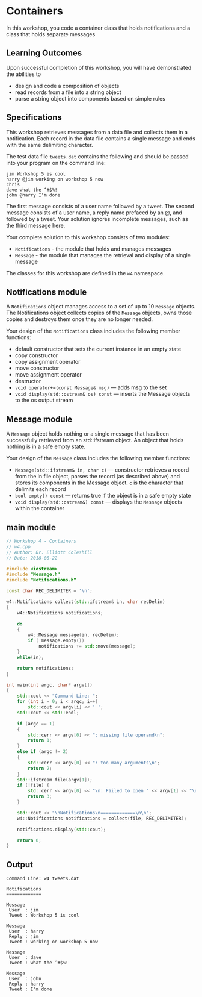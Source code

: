 # Containers
In this workshop, you code a container class that holds notifications and a class that holds separate messages

## Learning Outcomes
Upon successful completion of this workshop, you will have demonstrated the abilities to
- design and code a composition of objects
- read records from a file into a string object
- parse a string object into components based on simple rules

## Specifications
This workshop retrieves messages from a data file and collects them in a notification. Each record in the data file contains a single message and ends with the same delimiting character.

The test data file `tweets.dat` contains the following and should be passed into your program on the command line:

```
jim Workshop 5 is cool
harry @jim working on workshop 5 now
chris
dave what the ^#$%!
john @harry I'm done
```

The first message consists of a user name followed by a tweet. The second message consists of a user name, a reply name prefaced by an @, and followed by a tweet. Your solution ignores incomplete messages, such as the third message here.

Your complete solution to this workshop consists of two modules:
- `Notifications` - the module that holds and manages messages
- `Message` - the module that manages the retrieval and display of a single message

The classes for this workshop are defined in the `w4` namespace.

## Notifications module

A `Notifications` object manages access to a set of up to 10 `Message` objects. The Notifications object collects copies of the `Message` objects, owns those copies and destroys them once they are no longer needed.

Your design of the `Notifications` class includes the following member functions:
- default constructor that sets the current instance in an empty state
- copy constructor
- copy assignment operator
- move constructor
- move assignment operator
- destructor
- `void operator+=(const Message& msg)` — adds msg to the set
- `void display(std::ostream& os) const` — inserts the Message objects to the os output stream

## Message module

A `Message` object holds nothing or a single message that has been successfully retrieved from an std::ifstream object. An object that holds nothing is in a safe empty state.

Your design of the `Message` class includes the following member functions:

- `Message(std::ifstream& in, char c)` — constructor retrieves a record from the in file object, parses the record (as described above) and stores its components in the Message object. `c` is the character that delimits each record
- `bool empty() const` — returns true if the object is in a safe empty state
- `void display(std::ostream&) const` — displays the `Message` objects within the container

## main module

```cpp
// Workshop 4 - Containers
// w4.cpp
// Author: Dr. Elliott Coleshill
// Date: 2018-08-22

#include <iostream>
#include "Message.h"
#include "Notifications.h"

const char REC_DELIMITER = '\n';

w4::Notifications collect(std::ifstream& in, char recDelim)
{
    w4::Notifications notifications;

    do
    {
        w4::Message message(in, recDelim);
        if (!message.empty())
            notifications += std::move(message);
    }
    while(in);

    return notifications;
}

int main(int argc, char* argv[])
{
    std::cout << "Command Line: ";
    for (int i = 0; i < argc; i++)
        std::cout << argv[i] << ' ';
    std::cout << std::endl;

    if (argc == 1)
    {
        std::cerr << argv[0] << ": missing file operand\n";
        return 1;
    }
    else if (argc != 2)
    {
        std::cerr << argv[0] << ": too many arguments\n";
        return 2;
    }
    std::ifstream file(argv[1]);
    if (!file) {
        std::cerr << argv[0] << "\n: Failed to open " << argv[1] << "\n";
        return 3;
    }

    std::cout << "\nNotifications\n=============\n\n";
    w4::Notifications notifications = collect(file, REC_DELIMITER);

    notifications.display(std::cout);

    return 0;
}
```

## Output

```
Command Line: w4 tweets.dat

Notifications
=============

Message
 User  : jim
 Tweet : Workshop 5 is cool

Message
 User  : harry
 Reply : jim
 Tweet : working on workshop 5 now

Message
 User  : dave
 Tweet : what the ^#$%!

Message
 User  : john
 Reply : harry
 Tweet : I'm done
```
